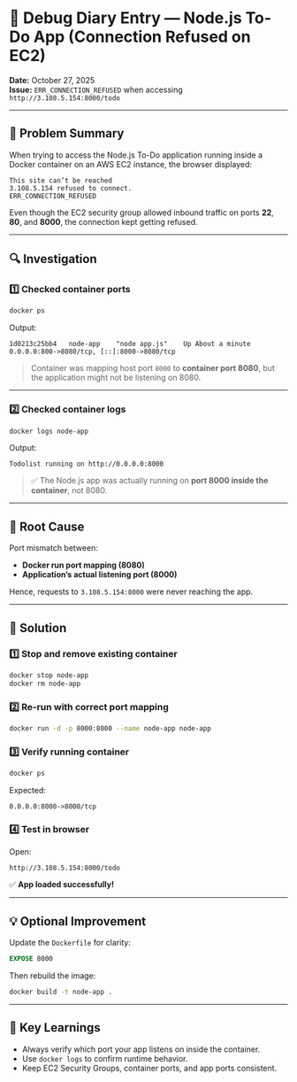 # 🧰 Debug Diary Entry — Node.js To-Do App (Connection Refused on EC2)

**Date:** October 27, 2025  
**Issue:** `ERR_CONNECTION_REFUSED` when accessing `http://3.108.5.154:8000/todo`

---

## 🧩 Problem Summary
When trying to access the Node.js To-Do application running inside a Docker container on an AWS EC2 instance, the browser displayed:

```
This site can’t be reached
3.108.5.154 refused to connect.
ERR_CONNECTION_REFUSED
```

Even though the EC2 security group allowed inbound traffic on ports **22**, **80**, and **8000**, the connection kept getting refused.

---

## 🔍 Investigation

### 1️⃣ Checked container ports
```bash
docker ps
```
Output:
```
1d0213c25bb4   node-app    "node app.js"    Up About a minute   0.0.0.0:800->8080/tcp, [::]:8000->8080/tcp
```
> Container was mapping host port `8000` to **container port 8080**, but the application might not be listening on 8080.

---

### 2️⃣ Checked container logs
```bash
docker logs node-app
```
Output:
```
Todolist running on http://0.0.0.0:8000
```
> ✅ The Node.js app was actually running on **port 8000 inside the container**, not 8080.

---

## 🧠 Root Cause
Port mismatch between:
- **Docker run port mapping (8080)**  
- **Application’s actual listening port (8000)**  

Hence, requests to `3.108.5.154:8000` were never reaching the app.

---

## 🧰 Solution

### 1️⃣ Stop and remove existing container
```bash
docker stop node-app
docker rm node-app
```

### 2️⃣ Re-run with correct port mapping
```bash
docker run -d -p 8000:8000 --name node-app node-app
```

### 3️⃣ Verify running container
```bash
docker ps
```
Expected:
```
0.0.0.0:8000->8000/tcp
```

### 4️⃣ Test in browser
Open:
```
http://3.108.5.154:8000/todo
```

✅ **App loaded successfully!**

---

## 💡 Optional Improvement
Update the `Dockerfile` for clarity:
```dockerfile
EXPOSE 8000
```
Then rebuild the image:
```bash
docker build -t node-app .
```

---

## 🏁 Key Learnings
- Always verify which port your app listens on inside the container.  
- Use `docker logs` to confirm runtime behavior.  
- Keep EC2 Security Groups, container ports, and app ports consistent.  

